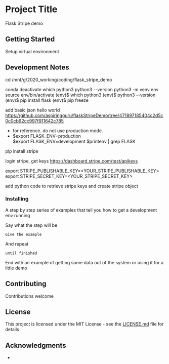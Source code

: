 # Project Title

Flask Stripe demo

## Getting Started

Setup virtual environment


## Development Notes

cd /mnt/g/2020_working/coding/flask_stripe_demo

conda deactivate
which python3
python3 --version
python3 -m venv env
source env/bin/activate
(env)$ which python3
(env)$ python3 --version
(env)$ pip install flask
(env)$ pip freeze


add basic json hello world
https://github.com/aspiringguru/flaskStripeDemo/tree/471897185404c2d5c0c0cb92cc997f911642c785

- for reference. do not use production mode.
- $export FLASK_ENV=production   
$export FLASK_ENV=development
$printenv | grep FLASK

pip install stripe

login stripe, get keys
https://dashboard.stripe.com/test/apikeys

export STRIPE_PUBLISHABLE_KEY=<YOUR_STRIPE_PUBLISHABLE_KEY>
export STRIPE_SECRET_KEY=<YOUR_STRIPE_SECRET_KEY>

add python code to retrieve stripe keys and create stripe object



### Installing

A step by step series of examples that tell you how to get a development env running

Say what the step will be

```
Give the example
```

And repeat

```
until finished
```

End with an example of getting some data out of the system or using it for a little demo




## Contributing

Contributions welcome

## License

This project is licensed under the MIT License - see the [LICENSE.md](LICENSE.md) file for details

## Acknowledgments

*
